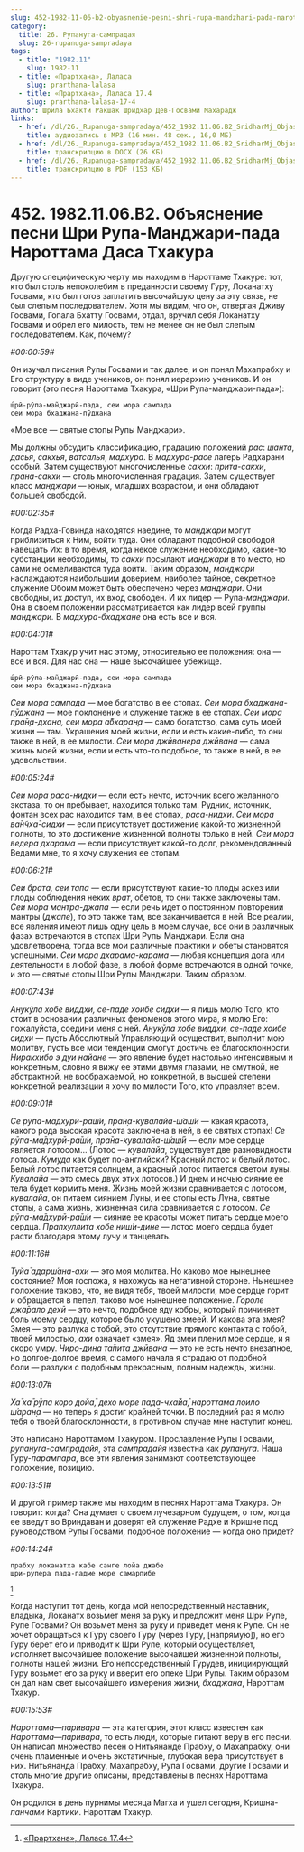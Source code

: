 ```yaml
---
slug: 452-1982-11-06-b2-obyasnenie-pesni-shri-rupa-mandzhari-pada-narottama-dasa-thakura
category:
  title: 26. Рупануга-сампрадая
  slug: 26-rupanuga-sampradaya
tags:
  - title: "1982.11"
    slug: 1982-11
  - title: «Прартхана», Лаласа
    slug: prarthana-lalasa
  - title: «Прартхана», Лаласа 17.4
    slug: prarthana-lalasa-17-4
author: Шрила Бхакти Ракшак Шридхар Дев-Госвами Махарадж
links:
  - href: /dl/26._Rupanuga-sampradaya/452_1982.11.06.B2_SridharMj_Objasnenie_pesni_Shri_Rupa-Mandzhari-pada_Narottama_Dasa_Thakura.mp3
    title: аудиозапись в MP3 (16 мин. 48 сек., 16,0 МБ)
  - href: /dl/26._Rupanuga-sampradaya/452_1982.11.06.B2_SridharMj_Objasnenie_pesni_Shri_Rupa-Mandzhari-pada_Narottama_Dasa_Thakura.docx
    title: транскрипцию в DOCX (26 КБ)
  - href: /dl/26._Rupanuga-sampradaya/452_1982.11.06.B2_SridharMj_Objasnenie_pesni_Shri_Rupa-Mandzhari-pada_Narottama_Dasa_Thakura.pdf
    title: транскрипцию в PDF (153 КБ)
---
```


# 452. 1982.11.06.B2. Объяснение песни Шри Рупа-Манджари-пада Нароттама Даса Тхакура

Другую специфическую черту мы находим в Нароттаме Тхакуре: тот, кто был столь непоколебим в преданности своему Гуру, Локанатху Госвами, кто был готов заплатить высочайшую цену за эту связь, не был слепым последователем. Хотя мы видим, что он, отвергая Дживу Госвами, Гопала Бхатту Госвами, отдал, вручил себя Локанатху Госвами и обрел его милость, тем не менее он не был слепым последователем. Как, почему?

*#00:00:59#*

Он изучал писания Рупы Госвами и так далее, и он понял Махапрабху и Его структуру в виде учеников, он понял иерархию учеников. И он говорит (это песня Нароттама Тхакура, «Шри Рупа-манджари-пада»):

    ш́рӣ-рӯпа-ман̃джарӣ-пада, сеи мора сампада
    сеи мора бхаджана-пӯджана

«Мое все — святые стопы Рупы Манджари».

Мы должны обсудить классификацию, градацию положений *рас*: *шанта*, *дасья*, *сакхья*, *ватсалья*, *мадхура*. В *мадхура-расе* лагерь Радхарани особый. Затем существуют многочисленные *сакхи*: *прита-сакхи*, *прана-сакхи* — столь многочисленная градация. Затем существует класс *манджари* — юных, младших возрастом, и они обладают большей свободой.

*#00:02:35#*

Когда Радха-Говинда находятся наедине, то *манджари* могут приблизиться к Ним, войти туда. Они обладают подобной свободой навещать Их: в то время, когда некое служение необходимо, какие-то субстанции необходимы, то *сакхи* посылают *манджари* в то место, но сами не осмеливаются туда войти. Таким образом, *манджари* наслаждаются наибольшим доверием, наиболее тайное, секретное служение Обоим может быть обеспечено через *манджари*. Они свободны, их доступ, их вход свободен. И их лидер — Рупа-*манджари.* Она в своем положении рассматривается как лидер всей группы *манджари.* В *мадхура-бхаджане* она есть все и вся.

*#00:04:01#*

Нароттам Тхакур учит нас этому, относительно ее положения: она — все и вся. Для нас она — наше высочайшее убежище.

    ш́рӣ-рӯпа-ман̃джарӣ-пада, сеи мора сампада
    сеи мора бхаджана-пӯджана

*Сеи мора сампада* — мое богатство в ее стопах. *Сеи мора бхаджана-пӯджана* — мое поклонение и служение также в ее стопах. *Сеи мора пра̄н̣а-дхана, сеи мора а̄бхаран̣а* — само богатство, сама суть моей жизни — там. Украшения моей жизни, если и есть какие-либо, то они также в ней, в ее милости. *Сеи мора джӣванера джӣвана* — сама жизнь моей жизни, если и есть что-то подобное, то также в ней, в ее удовольствии.

*#00:05:24#*

*Сеи мора раса-нидхи* — если есть нечто, источник всего желанного экстаза, то он пребывает, находится только там. Рудник, источник, фонтан всех рас находится там, в ее стопах, *раса-нидхи*. *Сеи мора ва̄н̃чха̄-сидхи* — если присутствует достижение какой-то жизненной полноты, то это достижение жизненной полноты только в ней. *Сеи мора ведера дхарама* — если присутствует какой-то долг, рекомендованный Ведами мне, то я хочу служения ее стопам.

*#00:06:21#*

*Сеи брата, сеи тапа* — если присутствуют какие-то плоды аскез или плоды соблюдения неких *врат*, обетов, то они также заключены там. *Сеи мора мантра-джапа* — если речь идет о постоянном повторении мантры (*джапе*), то это также там, все заканчивается в ней. Все реалии, все явления имеют лишь одну цель в моем случае, все они в различных фазах встречаются в стопах Шри Рупы Манджари. Если она удовлетворена, тогда все мои различные практики и обеты становятся успешными. *Сеи мора дхарама-карама* — любая концепция дога или деятельности в любой фазе, в любой форме встречаются в одной точке, и это — святые стопы Шри Рупы Манджари. Таким образом.

*#00:07:43#*

*Анукӯла хобе виддхи, се-паде хоибе сидхи* — я лишь молю Того, кто стоит в основании различных феноменов этого мира, я молю Его: пожалуйста, соедини меня с ней. *Анукӯла хобе виддхи, се-паде хоибе сидхи* — пусть Абсолютный Управляющий осуществит, выполнит мою молитву, пусть все мои тенденции смогут достичь ее благосклонности. *Ниракхибо э дуи найане* — это явление будет настолько интенсивным и конкретным, словно я вижу ее этими двумя глазами, не смутной, не абстрактной, не воображаемой, но конкретной, в высшей степени конкретной реализации я хочу по милости Того, кто управляет всем.

*#00:09:01#*

*Се рӯпа-ма̄дхурӣ-ра̄ш́и, пра̄н̣а-кувалайа-ш́аш́ӣ* — какая красота, какого рода высокая красота заключена в ней, в ее святых стопах! *Се рӯпа-ма̄дхурӣ-ра̄ш́и, пра̄н̣а-кувалайа-ш́аш́ӣ* — если мое сердце является лотосом… (Лотос — *кувалайа*, существует две разновидности лотоса. *Кумуда* как будет по-английски? Красный лотос и белый лотос. Белый лотос питается солнцем, а красный лотос питается светом луны. *Кувалайа* — это смесь двух этих лотосов.) И днем и ночью сияние ее тела будет кормить меня. Жизнь моей жизни сравнивается с лотосом, *кувалайа*, он питаем сиянием Луны, и ее стопы есть Луна, святые стопы, а сама жизнь, жизненная сила сравнивается с лотосом. *Се рӯпа-ма̄дхурӣ-ра̄ш́и* — сияние ее красоты может питать сердце моего сердца. *Прапхуллита хобе ниш́и-дине* — лотос моего сердца будет расти благодаря этому лучу и танцевать.

*#00:11:16#*

*Туйа̄ адарш́ана-ахи* — это моя молитва. Но каково мое нынешнее состояние? Моя госпожа, я нахожусь на негативной стороне. Нынешнее положение таково, что, не видя тебя, твоей милости, мое сердце горит и обращается в пепел, таково мое нынешнее положение. *Гороле джа̄рало дехӣ* — это нечто, подобное яду кобры, который причиняет боль моему сердцу, которое было укушено змеей. И какова эта змея? Змея — это разлука с тобой, это отсутствие прямого контакта с тобой, твоей милостью, *ахи* означает «змея». Яд змеи пленил мое сердце, и я скоро умру. *Чиро-дина та̄пита джӣвана* — это не есть нечто внезапное, но долгое-долгое время, с самого начала я страдаю от подобной боли — разлуки с подобным прекрасным, полным надежды, жизни.

*#00:13:07#*

*Ха̄ ха̄ рӯпа коро дойа̄, дехо море пада-чха̄йа̄, нароттама лоило ш́аран̣а* — но теперь я достиг крайней точки. В последний раз я молю тебя о твоей благосклонности, в противном случае мне наступит конец.

Это написано Нароттамом Тхакуром. Прославление Рупы Госвами, *рупануга-сампрадайя*, эта *сампрадайя* известна как *рупануга.* Наша Гуру-*парампара*, все эти явления занимают соответствующее положение, позицию.

*#00:13:51#*

И другой пример также мы находим в песнях Нароттама Тхакура. Он говорит: когда? Она думает о своем лучезарном будущем, о том, когда ее введут во Вриндаван и доверят ей служение Радхе и Кришне под руководством Рупы Госвами, подобное положение — когда оно придет?

*#00:14:24#*

    прабху локанатха кабе санге лойа джабе
    шри-рупера пада-падме море самарпибе
[^_ftn1]

Когда наступит тот день, когда мой непосредственный наставник, владыка, Локанатх возьмет меня за руку и предложит меня Шри Рупе, Рупе Госвами? Он возьмет меня за руку и приведет меня к Рупе. Он не хочет обращаться к Гуру своего Гуру (через Гуру, [напрямую]), но его Гуру берет его и приводит к Шри Рупе, который осуществляет, исполняет высочайшее положение высочайшей жизненной полноты, полноты нашей жизни. Его непосредственный Гурудев, инициирующий Гуру возьмет его за руку и вверит его опеке Шри Рупы. Таким образом он дал нам свет высочайшего измерения жизни, *бхаджана*, Нароттам Тхакур.

*#00:15:53#*

*Нароттама*—*паривара* — эта категория, этот класс известен как *Нароттама*—*паривара*, то есть люди, которые питают веру в его песни. Он написал множество песен о Нитьянанде Прабху, о Махапрабху, они очень пламенные и очень экстатичные, глубокая вера присутствует в них. Нитьянанда Прабху, Махапрабху, Рупа Госвами, другие Госвами и столь многие другие описаны, представлены в песнях Нароттама Тхакура.

Он родился в день пурнимы месяца Магха и ушел сегодня, Кришна-*панчами* Картики. Нароттам Тхакур.



[^_ftn1]: [«Прартхана», Лаласа 17.4](../notes/prarthana-lalasa/prarthana-lalasa-17-4.md)

